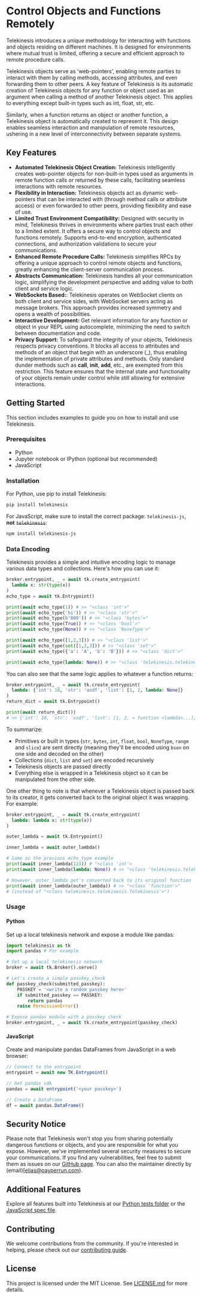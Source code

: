 # Control Objects and Functions Remotely

Telekinesis introduces a unique methodology for interacting with functions and objects residing on different machines. It is designed for environments where mutual trust is limited, offering a secure and efficient approach to remote procedure calls.

Telekinesis objects serve as 'web-pointers', enabling remote parties to interact with them by calling methods, accessing attributes, and even forwarding them to other peers. A key feature of Telekinesis is its automatic creation of Telekinesis objects for any function or object used as an argument when calling a method of another Telekinesis object. This applies to everything except built-in types such as int, float, str, etc.

Similarly, when a function returns an object or another function, a Telekinesis object is automatically created to represent it. This design enables seamless interaction and manipulation of remote resources, ushering in a new level of interconnectivity between separate systems.

## Key Features

- **Automated Telekinesis Object Creation:** Telekinesis intelligently creates web-pointer objects for non-built-in types used as arguments in remote function calls or returned by these calls, facilitating seamless interactions with remote resources.
- **Flexibility in Interaction:** Telekinesis objects act as dynamic web-pointers that can be interacted with (through method calls or attribute access) or even forwarded to other peers, providing flexibility and ease of use.
- **Limited Trust Environment Compatibility:** Designed with security in mind, Telekinesis thrives in environments where parties trust each other to a limited extent. It offers a secure way to control objects and functions remotely. Supports end-to-end encryption, authenticated connections, and authorization validations to secure your communications.
- **Enhanced Remote Procedure Calls:** Telekinesis simplifies RPCs by offering a unique approach to control remote objects and functions, greatly enhancing the client-server communication process.
- **Abstracts Communication:** Telekinesis handles all your communication logic, simplifying the development perspective and adding value to both client and service logic.
- **WebSockets Based:**: Telekinesis operates on WebSocket clients on both client and service sides, with WebSocket servers acting as message brokers. This approach provides increased symmetry and opens a wealth of possibilities.
- **Interactive Development:** Get relevant information for any function or object in your REPL using autocomplete, minimizing the need to switch between documentation and code.
- **Privacy Support:** To safeguard the integrity of your objects, Telekinesis respects privacy conventions. It blocks all access to attributes and methods of an object that begin with an underscore (_), thus enabling the implementation of private attributes and methods. Only standard dunder methods such as __call__, __init__, __add__, etc., are exempted from this restriction. This feature ensures that the internal state and functionality of your objects remain under control while still allowing for extensive interactions.

## Getting Started

This section includes examples to guide you on how to install and use Telekinesis.

### Prerequisites

- Python
- Jupyter notebook or IPython (optional but recommended)
- JavaScript

### Installation

For Python, use pip to install Telekinesis:

```bash
pip install telekinesis
```

For JavaScript, make sure to install the correct package: `telekinesis-js`, **not** ~~`telekinesis`~~:

```bash
npm install telekinesis-js
```

### Data Encoding

Telekinesis provides a simple and intuitive encoding logic to manage various data types and collections. Here's how you can use it:

```python
broker.entrypoint, _ = await tk.create_entrypoint(
  lambda x: str(type(x))
)
echo_type = await tk.Entrypoint()

print(await echo_type(1)) # >> "<class 'int'>"
print(await echo_type('hi')) # >> "<class 'str'>"
print(await echo_type(b'000')) # >> "<class 'bytes'>"
print(await echo_type(True)) # >> "<class 'bool'>"
print(await echo_type(None)) # >> "<class 'NoneType'>"

print(await echo_type([1,2,3])) # >> "<class 'list'>"
print(await echo_type(set([1,2,3])) # >> "<class 'set'>"
print(await echo_type({'a': 'A', 'b': 'B'})) # >> "<class 'dict'>"

print(await echo_type(lambda: None)) # >> "<class 'telekinesis.telekinesis.Telekinesis'>"
```

You can also see that the same logic applies to whatever a function returns:
```python
broker.entrypoint, _ = await tk.create_entrypoint(
  lambda: {'int': 10, 'str': 'asdf', 'list': [1, 2, lambda: None]}
)
return_dict = await tk.Entrypoint()

print(await return_dict()) 
# >> {'int': 10, 'str': 'asdf', 'list': [1, 2, ≈ function <lambda>...]}
```
To summarize:
* Primitives or built in types (`str`, `bytes`, `int`, `float`, `bool`, `NoneType`, `range` and `slice`) are sent directly (meaning they'll be encoded using `bson` on one side and decoded on the other)
* Collections (`dict`, `list` and `set`) are encoded recursively
* Telekinesis objects are passed directly
* Everything else is wrapped in a Telekinesis object so it can be manipulated from the other side.
  
One other thing to note is that whenever a Telekinesis object is passed back to its creator, it gets converted back to the original object it was wrapping. For example:

```python
broker.entrypoint, _ = await tk.create_entrypoint(
  lambda: lambda x: str(type(x))
)

outer_lambda = await tk.Entrypoint()

inner_lambda = await outer_lambda()

# Same as the previous echo_type example
print(await inner_lambda(123)) # "<class 'int'>
print(await inner_lambda(lambda: None)) # >> "<class 'telekinesis.telekinesis.Telekinesis'>"

# However, outer_lambda get's converted back to its original function 
print(await inner_lambda(outer_lambda)) # >> "<class 'function'>" 
# (instead of "<class telekinesis.telekinesis.Telekinesis'>")
```

### Usage

#### Python

Set up a local telekinesis network and expose a module like pandas:

```python
import telekinesis as tk
import pandas # For example

# Set up a local telekinesis network
broker = await tk.Broker().serve()

# Let's create a simple passkey_check
def passkey_check(submitted_passkey):
    PASSKEY = '<write a random passkey here>'
    if submitted_passkey == PASSKEY:
        return pandas
    raise PermissionError()

# Expose pandas module with a passkey check
broker.entrypoint, _ = await tk.create_entrypoint(passkey_check) 
```

#### JavaScript

Create and manipulate pandas DataFrames from JavaScript in a web browser:

```javascript
// Connect to the entrypoint
entrypoint = await new TK.Entrypoint()

// Get pandas sdk
pandas = await entrypoint('<your passkey>')

// Create a DataFrame
df = await pandas.DataFrame()
```

## Security Notice

Please note that Telekinesis won't stop you from sharing potentially dangerous functions or objects, and you are responsible for what you expose. However, we've implemented several security measures to secure your communications. If you find any vulnerabilities, feel free to submit them as issues on our [GitHub page](https://github.com/telekinesis-inc/telekinesis/issues). You can also the maintainer directly by (email)[elias@payperrun.com).

## Additional Features

Explore all features built into Telekinesis at our [Python tests folder](https://github.com/telekinesis-inc/telekinesis/tree/main/python/test) or the [JavaScript spec file](https://github.com/telekinesis-inc/telekinesis/blob/main/js/src/telekinesis.spec.ts).

## Contributing

We welcome contributions from the community. If you're interested in helping, please check out our [contributing guide](CONTRIBUTING.md).

## License

This project is licensed under the MIT License. See [LICENSE.md](LICENSE.md) for more details.
